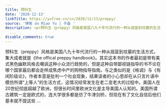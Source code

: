 ```yaml
---
title: 预科生
date: '2020-12-13'
linkTitle: https://yufree.cn/cn/2020/12/13/preppy/
source: '博客 on Miao Yu | 于淼 '
description: <p>预科生（preppy）风格是美国八九十年代流行的一种从摇篮到坟墓的生活方式，集大成者就是《the offical preppy handbook》。其实这本书的作者最初是带有美式黑色幽默风格去嘲讽这种小众流行趋势的，但是这种自带鄙视链指导的书不论在哪个国家最后都会走样成焦虑中产的购物指导指南。与之类似的是《格调》与《有闲阶级论》，作者本意是批判一个社会现象，结果读者的小心思却在从只言片语中模仿所谓“上等人”的生活方式，这情况经常发生在老二变老大的过程中。美国人在20世纪彻底超越了欧洲，但很长时间里欧洲文化是主导美国人认知的。美国所谓古建筑一定是欧式的，连大学很多都是仿了牛津剑桥，但现在有了文化自信后他们基本就不提这些
  ...
disable_comments: true
---
```

<p>预科生（preppy）风格是美国八九十年代流行的一种从摇篮到坟墓的生活方式，集大成者就是《the offical preppy handbook》。其实这本书的作者最初是带有美式黑色幽默风格去嘲讽这种小众流行趋势的，但是这种自带鄙视链指导的书不论在哪个国家最后都会走样成焦虑中产的购物指导指南。与之类似的是《格调》与《有闲阶级论》，作者本意是批判一个社会现象，结果读者的小心思却在从只言片语中模仿所谓“上等人”的生活方式，这情况经常发生在老二变老大的过程中。美国人在20世纪彻底超越了欧洲，但很长时间里欧洲文化是主导美国人认知的。美国所谓古建筑一定是欧式的，连大学很多都是仿了牛津剑桥，但现在有了文化自信后他们基本就不提这些 ...